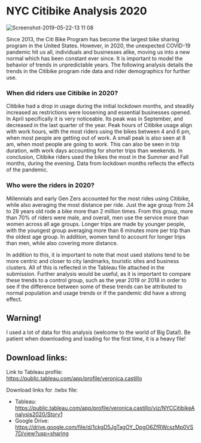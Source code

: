# NYC Citibike Analysis 2020
![Screenshot-2019-05-22-13 11 08](https://user-images.githubusercontent.com/77795761/128620102-eb4bf62e-0c5a-4616-8766-9c426cddd208.png)

Since 2013, the Citi Bike Program has become the largest bike sharing program in the United States. However, in 2020, the unexpected COVID-19 pandemic hit us all, individuals and businesses alike, moving us into a new normal which has been constant ever since. It is important to model the behavior of trends in unpredictable years. The following analysis details the trends in the Citibike program ride data and rider demographics for further use.

### When did riders use Citibike in 2020?
Citibike had a drop in usage during the initial lockdown months, and steadily increased as restrictions were loosening and essential businesses opened. In April specifically it is very noticeable. Its peak was in September, and decreased in the last quarter of the year.
Peak hours of Citibike usage align with work hours, with the most riders using the bikes between 4 and 6 pm, when most people are getting out of work. A small peak is also seen at 8 am, when most people are going to work. This can also be seen in trip duration, with work days accounting for shorter trips than weekends. In conclusion, Citibike riders used the bikes the most in the Summer and Fall months, during the evening. Data from lockdown months reflects the effects of the pandemic.

### Who were the riders in 2020?
Millennials and early Gen Zers accounted for the most rides using Citibike, while also averaging the most distance per ride. Just the age group from 24 to 28 years old rode a bike more than 2 million times. From this group, more than 70% of riders were male, and overall, men use the service more than women across all age groups. Longer trips are made by younger people, with the youngest group averaging more than 6 minutes more per trip than the oldest age group. In addition, women tend to account for longer trips than men, while also covering more distance.

In addition to this, it is important to note that most used stations tend to be more centric and closer to city landmarks, touristic sites and business clusters. All of this is reflected in the Tableau file attached in the submission. Further analysis would be useful, as it is important to compare these trends to a control group, such as the year 2019 or 2018 in order to see if the difference between some of these trends can be attributed to normal population and usage trends or if the pandemic did have a strong effect.

## Warning!
I used a lot of data for this analysis (welcome to the world of Big Data!). Be patient when downloading and loading for the first time, it is a heavy file!

## Download links:
Link to Tableau profile: https://public.tableau.com/app/profile/veronica.castillo

Download links for .twbx file: 
- Tableau: https://public.tableau.com/app/profile/veronica.castillo/viz/NYCCitibikeAnalysis2020/Story1
- Google Drive: https://drive.google.com/file/d/1ckgD5JgTagOY_DpgO6ZfRWcszMp0VS7D/view?usp=sharing
